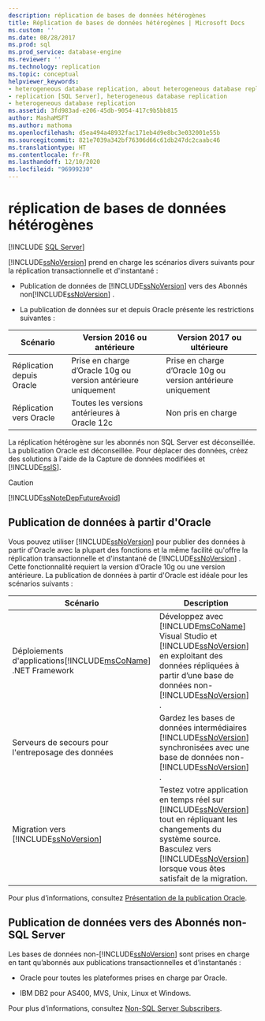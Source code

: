 ```yaml
---
description: réplication de bases de données hétérogènes
title: Réplication de bases de données hétérogènes | Microsoft Docs
ms.custom: ''
ms.date: 08/28/2017
ms.prod: sql
ms.prod_service: database-engine
ms.reviewer: ''
ms.technology: replication
ms.topic: conceptual
helpviewer_keywords:
- heterogeneous database replication, about heterogeneous database replication
- replication [SQL Server], heterogeneous database replication
- heterogeneous database replication
ms.assetid: 3fd983ad-e206-45db-9054-417c9b5bb815
author: MashaMSFT
ms.author: mathoma
ms.openlocfilehash: d5ea494a48932fac171eb4d9e8bc3e032001e55b
ms.sourcegitcommit: 821e7039a342bf76306d66c61db247dc2caabc46
ms.translationtype: HT
ms.contentlocale: fr-FR
ms.lasthandoff: 12/10/2020
ms.locfileid: "96999230"
---
```

# <a name="heterogeneous-database-replication"></a>réplication de bases de données hétérogènes  
[!INCLUDE [SQL Server](../../../includes/applies-to-version/sqlserver.md)]

[!INCLUDE[ssNoVersion](../../../includes/ssnoversion-md.md)] prend en charge les scénarios divers suivants pour la réplication transactionnelle et d'instantané :  
  
-   Publication de données de [!INCLUDE[ssNoVersion](../../../includes/ssnoversion-md.md)] vers des Abonnés non[!INCLUDE[ssNoVersion](../../../includes/ssnoversion-md.md)] .  

-   La publication de données sur et depuis Oracle présente les restrictions suivantes :  

  |Scénario|Version 2016 ou antérieure |Version 2017 ou ultérieure |
  |-------|-------|--------|
  |Réplication depuis Oracle |Prise en charge d’Oracle 10g ou version antérieure uniquement |Prise en charge d’Oracle 10g ou version antérieure uniquement |
  |Réplication vers Oracle |Toutes les versions antérieures à Oracle 12c |Non pris en charge |


 La réplication hétérogène sur les abonnés non SQL Server est déconseillée. La publication Oracle est déconseillée. Pour déplacer des données, créez des solutions à l'aide de la Capture de données modifiées et [!INCLUDE[ssIS](../../../includes/ssis-md.md)].  
  
> [!CAUTION]  
>  [!INCLUDE[ssNoteDepFutureAvoid](../../../includes/ssnotedepfutureavoid-md.md)]  
  
## <a name="publishing-data-from-oracle"></a>Publication de données à partir d'Oracle  
 Vous pouvez utiliser [!INCLUDE[ssNoVersion](../../../includes/ssnoversion-md.md)] pour publier des données à partir d'Oracle avec la plupart des fonctions et la même facilité qu'offre la réplication transactionnelle et d'instantané de [!INCLUDE[ssNoVersion](../../../includes/ssnoversion-md.md)] . Cette fonctionnalité requiert la version d’Oracle 10g ou une version antérieure. La publication de données à partir d'Oracle est idéale pour les scénarios suivants :  
  
|Scénario|Description|  
|--------------|-----------------|  
|Déploiements d'applications[!INCLUDE[msCoName](../../../includes/msconame-md.md)] .NET Framework|Développez avec [!INCLUDE[msCoName](../../../includes/msconame-md.md)] Visual Studio et [!INCLUDE[ssNoVersion](../../../includes/ssnoversion-md.md)] en exploitant des données répliquées à partir d’une base de données non-[!INCLUDE[ssNoVersion](../../../includes/ssnoversion-md.md)] .|  
|Serveurs de secours pour l'entreposage des données|Gardez les bases de données intermédiaires [!INCLUDE[ssNoVersion](../../../includes/ssnoversion-md.md)] synchronisées avec une base de données non-[!INCLUDE[ssNoVersion](../../../includes/ssnoversion-md.md)] .|  
|Migration vers [!INCLUDE[ssNoVersion](../../../includes/ssnoversion-md.md)]|Testez votre application en temps réel sur [!INCLUDE[ssNoVersion](../../../includes/ssnoversion-md.md)] tout en répliquant les changements du système source. Basculez vers [!INCLUDE[ssNoVersion](../../../includes/ssnoversion-md.md)] lorsque vous êtes satisfait de la migration.|  
  
 Pour plus d’informations, consultez [Présentation de la publication Oracle](../../../relational-databases/replication/non-sql/oracle-publishing-overview.md).  
  
## <a name="publishing-data-to-non-sql-server-subscribers"></a>Publication de données vers des Abonnés non-SQL Server  
 Les bases de données non-[!INCLUDE[ssNoVersion](../../../includes/ssnoversion-md.md)] sont prises en charge en tant qu’abonnés aux publications transactionnelles et d’instantanés :  
  
-   Oracle pour toutes les plateformes prises en charge par Oracle.  
  
-   IBM DB2 pour AS400, MVS, Unix, Linux et Windows.  
  
 Pour plus d’informations, consultez [Non-SQL Server Subscribers](../../../relational-databases/replication/non-sql/non-sql-server-subscribers.md).  
  
  
